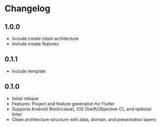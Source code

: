 # Changelog

## 1.0.0
- Include create clean architecture
- Include create features

## 0.1.1
- Include template

## 0.1.0
- Initial release
- Features: Project and feature generation for Flutter
- Supports Android (Kotlin/Java), iOS (Swift/Objective-C), and optional linter
- Clean architecture structure with data, domain, and presentation layers